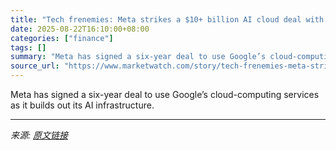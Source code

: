 ```yaml
---
title: "Tech frenemies: Meta strikes a $10+ billion AI cloud deal with rival Google"
date: 2025-08-22T16:10:00+08:00
categories: ["finance"]
tags: []
summary: "Meta has signed a six-year deal to use Google’s cloud-computing services as it builds out its AI infrastructure."
source_url: "https://www.marketwatch.com/story/tech-frenemies-meta-strikes-a-10-billion-ai-cloud-deal-with-rival-google-98bdd6f7?mod=mw_rss_topstories"
---
```


Meta has signed a six-year deal to use Google’s cloud-computing services as it builds out its AI infrastructure.

---

*来源: [原文链接](https://www.marketwatch.com/story/tech-frenemies-meta-strikes-a-10-billion-ai-cloud-deal-with-rival-google-98bdd6f7?mod=mw_rss_topstories)*
